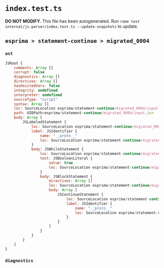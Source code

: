 # `index.test.ts`

**DO NOT MODIFY**. This file has been autogenerated. Run `rome test internal/js-parser/index.test.ts --update-snapshots` to update.

## `esprima > statement-continue > migrated_0004`

### `ast`

```javascript
JSRoot {
	comments: Array []
	corrupt: false
	diagnostics: Array []
	directives: Array []
	hasHoistedVars: false
	integrity: undefined
	interpreter: undefined
	sourceType: "script"
	syntax: Array []
	loc: SourceLocation esprima/statement-continue/migrated_0004/input.js 1:0-2:0
	path: UIDPath<esprima/statement-continue/migrated_0004/input.js>
	body: Array [
		JSLabeledStatement {
			loc: SourceLocation esprima/statement-continue/migrated_0004/input.js 1:0-1:47
			label: JSIdentifier {
				name: "__proto__"
				loc: SourceLocation esprima/statement-continue/migrated_0004/input.js 1:0-1:9 (__proto__)
			}
			body: JSWhileStatement {
				loc: SourceLocation esprima/statement-continue/migrated_0004/input.js 1:11-1:47
				test: JSBooleanLiteral {
					value: true
					loc: SourceLocation esprima/statement-continue/migrated_0004/input.js 1:18-1:22
				}
				body: JSBlockStatement {
					directives: Array []
					loc: SourceLocation esprima/statement-continue/migrated_0004/input.js 1:24-1:47
					body: Array [
						JSContinueStatement {
							loc: SourceLocation esprima/statement-continue/migrated_0004/input.js 1:26-1:45
							label: JSIdentifier {
								name: "__proto__"
								loc: SourceLocation esprima/statement-continue/migrated_0004/input.js 1:35-1:44 (__proto__)
							}
						}
					]
				}
			}
		}
	]
}
```

### `diagnostics`

```

```
